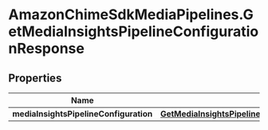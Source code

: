 # AmazonChimeSdkMediaPipelines.GetMediaInsightsPipelineConfigurationResponse

## Properties

Name | Type | Description | Notes
------------ | ------------- | ------------- | -------------
**mediaInsightsPipelineConfiguration** | [**GetMediaInsightsPipelineConfigurationResponseMediaInsightsPipelineConfiguration**](GetMediaInsightsPipelineConfigurationResponseMediaInsightsPipelineConfiguration.md) |  | [optional] 


